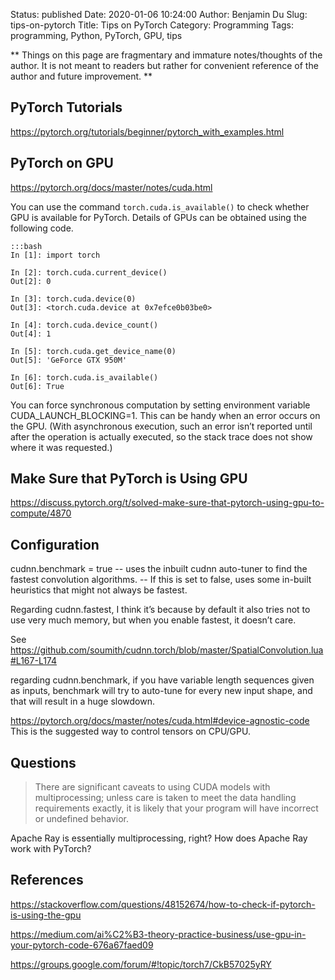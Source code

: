 Status: published
Date: 2020-01-06 10:24:00
Author: Benjamin Du
Slug: tips-on-pytorch
Title: Tips on PyTorch
Category: Programming
Tags: programming, Python, PyTorch, GPU, tips

**
Things on this page are fragmentary and immature notes/thoughts of the author.
It is not meant to readers but rather for convenient reference of the author and future improvement.
**

## PyTorch Tutorials

https://pytorch.org/tutorials/beginner/pytorch_with_examples.html


## PyTorch on GPU

https://pytorch.org/docs/master/notes/cuda.html

You can use the command `torch.cuda.is_available()`
to check whether GPU is available for PyTorch.
Details of GPUs can be obtained using the following code.


    :::bash
    In [1]: import torch

    In [2]: torch.cuda.current_device()
    Out[2]: 0

    In [3]: torch.cuda.device(0)
    Out[3]: <torch.cuda.device at 0x7efce0b03be0>

    In [4]: torch.cuda.device_count()
    Out[4]: 1

    In [5]: torch.cuda.get_device_name(0)
    Out[5]: 'GeForce GTX 950M'

    In [6]: torch.cuda.is_available()
    Out[6]: True

You can force synchronous computation by setting environment variable CUDA_LAUNCH_BLOCKING=1. 
This can be handy when an error occurs on the GPU. 
(With asynchronous execution, such an error isn’t reported until after the operation is actually executed, 
so the stack trace does not show where it was requested.)

## Make Sure that PyTorch is Using GPU

https://discuss.pytorch.org/t/solved-make-sure-that-pytorch-using-gpu-to-compute/4870

## Configuration

cudnn.benchmark = true -- uses the inbuilt cudnn auto-tuner to find the fastest convolution algorithms.
                       -- If this is set to false, uses some in-built heuristics that might not always be fastest.

Regarding cudnn.fastest, 
I think it’s because by default it also tries not to use very much memory, 
but when you enable fastest, 
it doesn’t care.

See https://github.com/soumith/cudnn.torch/blob/master/SpatialConvolution.lua#L167-L174

regarding cudnn.benchmark, 
if you have variable length sequences given as inputs, 
benchmark will try to auto-tune for every new input shape, 
and that will result in a huge slowdown.

https://pytorch.org/docs/master/notes/cuda.html#device-agnostic-code
This is the suggested way to control tensors on CPU/GPU. 

## Questions

> There are significant caveats to using CUDA models with multiprocessing; 
> unless care is taken to meet the data handling requirements exactly, 
> it is likely that your program will have incorrect or undefined behavior.

Apache Ray is essentially multiprocessing, right? 
How does Apache Ray work with PyTorch?


## References

https://stackoverflow.com/questions/48152674/how-to-check-if-pytorch-is-using-the-gpu

https://medium.com/ai%C2%B3-theory-practice-business/use-gpu-in-your-pytorch-code-676a67faed09

https://groups.google.com/forum/#!topic/torch7/CkB57025yRY
